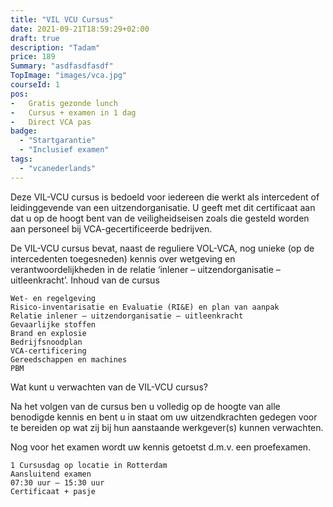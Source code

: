 ```yaml
---
title: "VIL VCU Cursus"
date: 2021-09-21T18:59:29+02:00
draft: true
description: "Tadam"
price: 189
Summary: "asdfasdfasdf"
TopImage: "images/vca.jpg"
courseId: 1
pos:
-   Gratis gezonde lunch
-   Cursus + examen in 1 dag
-   Direct VCA pas
badge:
  - "Startgarantie"
  - "Inclusief examen"
tags:
  - "vcanederlands"
---
```

Deze VIL-VCU cursus is bedoeld voor iedereen die werkt als intercedent of leidinggevende van een uitzendorganisatie. U geeft met dit certificaat aan dat u op de hoogt bent van de veiligheidseisen zoals die gesteld worden aan personeel bij VCA-gecertificeerde bedrijven.

De VIL-VCU cursus bevat, naast de reguliere VOL-VCA, nog unieke (op de intercedenten toegesneden) kennis over wetgeving en verantwoordelijkheden in de relatie ‘inlener – uitzendorganisatie – uitleenkracht’.
Inhoud van de cursus

    Wet- en regelgeving
    Risico-inventarisatie en Evaluatie (RI&E) en plan van aanpak
    Relatie inlener – uitzendorganisatie – uitleenkracht
    Gevaarlijke stoffen
    Brand en explosie
    Bedrijfsnoodplan
    VCA-certificering
    Gereedschappen en machines
    PBM

Wat kunt u verwachten van de VIL-VCU cursus?

Na het volgen van de cursus ben u volledig op de hoogte van alle benodigde kennis en bent u in staat om uw uitzendkrachten gedegen voor te bereiden op wat zij bij hun aanstaande werkgever(s) kunnen verwachten.

Nog voor het examen wordt uw kennis getoetst d.m.v. een proefexamen.

    1 Cursusdag op locatie in Rotterdam
    Aansluitend examen
    07:30 uur – 15:30 uur
    Certificaat + pasje
